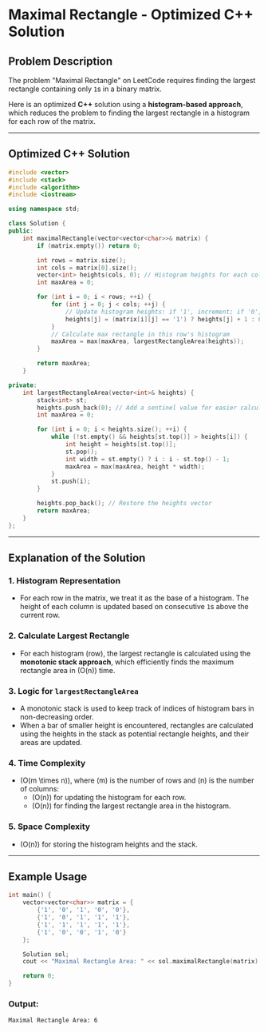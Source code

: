 
# Maximal Rectangle - Optimized C++ Solution

## Problem Description
The problem "Maximal Rectangle" on LeetCode requires finding the largest rectangle containing only `1`s in a binary matrix.

Here is an optimized **C++** solution using a **histogram-based approach**, which reduces the problem to finding the largest rectangle in a histogram for each row of the matrix.

---

## Optimized C++ Solution
```cpp
#include <vector>
#include <stack>
#include <algorithm>
#include <iostream>

using namespace std;

class Solution {
public:
    int maximalRectangle(vector<vector<char>>& matrix) {
        if (matrix.empty()) return 0;

        int rows = matrix.size();
        int cols = matrix[0].size();
        vector<int> heights(cols, 0); // Histogram heights for each column
        int maxArea = 0;

        for (int i = 0; i < rows; ++i) {
            for (int j = 0; j < cols; ++j) {
                // Update histogram heights: if '1', increment; if '0', reset to 0
                heights[j] = (matrix[i][j] == '1') ? heights[j] + 1 : 0;
            }
            // Calculate max rectangle in this row's histogram
            maxArea = max(maxArea, largestRectangleArea(heights));
        }

        return maxArea;
    }

private:
    int largestRectangleArea(vector<int>& heights) {
        stack<int> st;
        heights.push_back(0); // Add a sentinel value for easier calculation
        int maxArea = 0;

        for (int i = 0; i < heights.size(); ++i) {
            while (!st.empty() && heights[st.top()] > heights[i]) {
                int height = heights[st.top()];
                st.pop();
                int width = st.empty() ? i : i - st.top() - 1;
                maxArea = max(maxArea, height * width);
            }
            st.push(i);
        }

        heights.pop_back(); // Restore the heights vector
        return maxArea;
    }
};
```

---

## Explanation of the Solution

### 1. **Histogram Representation**
- For each row in the matrix, we treat it as the base of a histogram. The height of each column is updated based on consecutive `1`s above the current row.

### 2. **Calculate Largest Rectangle**
- For each histogram (row), the largest rectangle is calculated using the **monotonic stack approach**, which efficiently finds the maximum rectangle area in \(O(n)\) time.

### 3. **Logic for `largestRectangleArea`**
- A monotonic stack is used to keep track of indices of histogram bars in non-decreasing order.
- When a bar of smaller height is encountered, rectangles are calculated using the heights in the stack as potential rectangle heights, and their areas are updated.

### 4. **Time Complexity**
- \(O(m \times n)\), where \(m\) is the number of rows and \(n\) is the number of columns:
  - \(O(n)\) for updating the histogram for each row.
  - \(O(n)\) for finding the largest rectangle area in the histogram.

### 5. **Space Complexity**
- \(O(n)\) for storing the histogram heights and the stack.

---

## Example Usage
```cpp
int main() {
    vector<vector<char>> matrix = {
        {'1', '0', '1', '0', '0'},
        {'1', '0', '1', '1', '1'},
        {'1', '1', '1', '1', '1'},
        {'1', '0', '0', '1', '0'}
    };

    Solution sol;
    cout << "Maximal Rectangle Area: " << sol.maximalRectangle(matrix) << endl;

    return 0;
}
```

### Output:
```
Maximal Rectangle Area: 6
```
